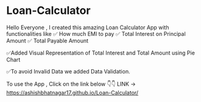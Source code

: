 # Loan-Calculator
Hello Everyone , I created this amazing Loan Calculator App with functionalities like
✅ How much EMI to pay
✅ Total Interest on Principal Amount
✅ Total Payable Amount

✅Added Visual Representation of Total Interest and Total Amount using Pie Chart

✅To avoid Invalid Data we added Data Validation.

To use the App , Click on the link below 👇👇
LINK -> https://ashishbhatnagar17.github.io/Loan-Calculator/
